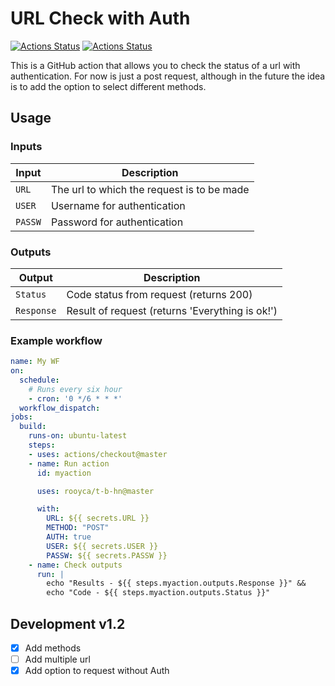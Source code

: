 # URL Check with Auth

[![Actions Status](https://github.com/jacobtomlinson/python-container-action/workflows/Lint/badge.svg)](https://github.com/jacobtomlinson/python-container-action/actions)
[![Actions Status](https://github.com/jacobtomlinson/python-container-action/workflows/Integration%20Test/badge.svg)](https://github.com/jacobtomlinson/python-container-action/actions)

This is a GitHub action that allows you to check the status of a url with authentication. For now is just a post request, although in the future the idea is to add the option to select different methods.

## Usage

### Inputs

| Input                                             | Description                                        |
|------------------------------------------------------|-----------------------------------------------|
| `URL`  | The url to which the request is to be made     |
| `USER`   | Username for authentication    |
| `PASSW`   | Password for authentication    |

### Outputs

| Output                                             | Description                                        |
|------------------------------------------------------|-----------------------------------------------|
| `Status`  | Code status from request (returns 200)    |
| `Response`  | Result of request (returns 'Everything is ok!')    |


### Example workflow

```yaml
name: My WF
on:
  schedule:
    # Runs every six hour
    - cron: '0 */6 * * *'
  workflow_dispatch:
jobs:
  build:
    runs-on: ubuntu-latest
    steps:
    - uses: actions/checkout@master
    - name: Run action
      id: myaction

      uses: rooyca/t-b-hn@master

      with:
        URL: ${{ secrets.URL }}
        METHOD: "POST"
        AUTH: true
        USER: ${{ secrets.USER }}
        PASSW: ${{ secrets.PASSW }}
    - name: Check outputs
      run: |
        echo "Results - ${{ steps.myaction.outputs.Response }}" &&
        echo "Code - ${{ steps.myaction.outputs.Status }}"
```

## Development v1.2

- [x] Add methods
- [ ] Add multiple url
- [x] Add option to request without Auth
